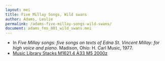 ```yaml
---
layout: mei
title: Five Millay Songs, Wild swans
author: Adams, Leslie
permalink: /adams-five-millay-songs-wild-swans/
document: adams_fms_001_wild_swans.mei
---
```


- In *Five Millay songs: five songs on texts of Edna St. Vincent Millay: for high voice and piano.* Madison, Ohio: H. Carl Music, 1977.
- <a href="https://tufts.primo.exlibrisgroup.com/permalink/01TUN_INST/1kc9gia/alma991011097839703851" target="_blank"> Music Library Stacks M1621.4 A33 M5 2000z</a>
